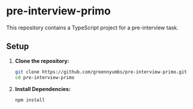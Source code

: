 # pre-interview-primo

This repository contains a TypeScript project for a pre-interview task.

## Setup

1. **Clone the repository:**

   ```bash
   git clone https://github.com/greennyumbs/pre-interview-primo.git
   cd pre-interview-primo

1. **Install Dependencies:**
   ```bash
   npm install
